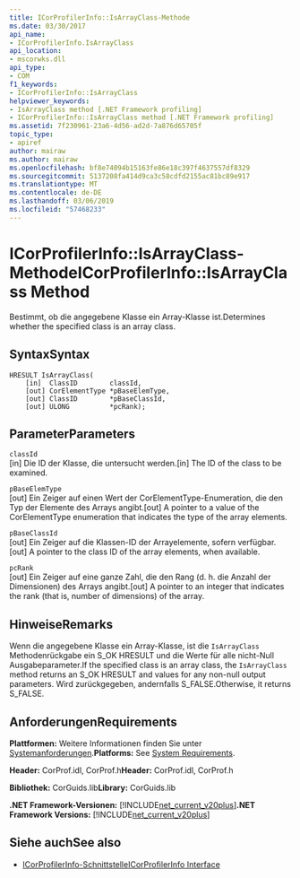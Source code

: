 ```yaml
---
title: ICorProfilerInfo::IsArrayClass-Methode
ms.date: 03/30/2017
api_name:
- ICorProfilerInfo.IsArrayClass
api_location:
- mscorwks.dll
api_type:
- COM
f1_keywords:
- ICorProfilerInfo::IsArrayClass
helpviewer_keywords:
- IsArrayClass method [.NET Framework profiling]
- ICorProfilerInfo::IsArrayClass method [.NET Framework profiling]
ms.assetid: 7f230961-23a6-4d56-ad2d-7a876d65705f
topic_type:
- apiref
author: mairaw
ms.author: mairaw
ms.openlocfilehash: bf8e74094b15163fe86e18c397f4637557df8329
ms.sourcegitcommit: 5137208fa414d9ca3c58cdfd2155ac81bc89e917
ms.translationtype: MT
ms.contentlocale: de-DE
ms.lasthandoff: 03/06/2019
ms.locfileid: "57468233"
---
```

# <a name="icorprofilerinfoisarrayclass-method"></a><span data-ttu-id="1e3e7-102">ICorProfilerInfo::IsArrayClass-Methode</span><span class="sxs-lookup"><span data-stu-id="1e3e7-102">ICorProfilerInfo::IsArrayClass Method</span></span>
<span data-ttu-id="1e3e7-103">Bestimmt, ob die angegebene Klasse ein Array-Klasse ist.</span><span class="sxs-lookup"><span data-stu-id="1e3e7-103">Determines whether the specified class is an array class.</span></span>  
  
## <a name="syntax"></a><span data-ttu-id="1e3e7-104">Syntax</span><span class="sxs-lookup"><span data-stu-id="1e3e7-104">Syntax</span></span>  
  
```  
HRESULT IsArrayClass(  
    [in]  ClassID        classId,  
    [out] CorElementType *pBaseElemType,  
    [out] ClassID        *pBaseClassId,  
    [out] ULONG          *pcRank);  
```  
  
## <a name="parameters"></a><span data-ttu-id="1e3e7-105">Parameter</span><span class="sxs-lookup"><span data-stu-id="1e3e7-105">Parameters</span></span>  
 `classId`  
 <span data-ttu-id="1e3e7-106">[in] Die ID der Klasse, die untersucht werden.</span><span class="sxs-lookup"><span data-stu-id="1e3e7-106">[in] The ID of the class to be examined.</span></span>  
  
 `pBaseElemType`  
 <span data-ttu-id="1e3e7-107">[out] Ein Zeiger auf einen Wert der CorElementType-Enumeration, die den Typ der Elemente des Arrays angibt.</span><span class="sxs-lookup"><span data-stu-id="1e3e7-107">[out] A pointer to a value of the CorElementType enumeration that indicates the type of the array elements.</span></span>  
  
 `pBaseClassId`  
 <span data-ttu-id="1e3e7-108">[out] Ein Zeiger auf die Klassen-ID der Arrayelemente, sofern verfügbar.</span><span class="sxs-lookup"><span data-stu-id="1e3e7-108">[out] A pointer to the class ID of the array elements, when available.</span></span>  
  
 `pcRank`  
 <span data-ttu-id="1e3e7-109">[out] Ein Zeiger auf eine ganze Zahl, die den Rang (d. h. die Anzahl der Dimensionen) des Arrays angibt.</span><span class="sxs-lookup"><span data-stu-id="1e3e7-109">[out] A pointer to an integer that indicates the rank (that is, number of dimensions) of the array.</span></span>  
  
## <a name="remarks"></a><span data-ttu-id="1e3e7-110">Hinweise</span><span class="sxs-lookup"><span data-stu-id="1e3e7-110">Remarks</span></span>  
 <span data-ttu-id="1e3e7-111">Wenn die angegebene Klasse ein Array-Klasse, ist die `IsArrayClass` Methodenrückgabe ein S_OK HRESULT und die Werte für alle nicht-Null Ausgabeparameter.</span><span class="sxs-lookup"><span data-stu-id="1e3e7-111">If the specified class is an array class, the `IsArrayClass` method returns an S_OK HRESULT and values for any non-null output parameters.</span></span> <span data-ttu-id="1e3e7-112">Wird zurückgegeben, andernfalls S_FALSE.</span><span class="sxs-lookup"><span data-stu-id="1e3e7-112">Otherwise, it returns S_FALSE.</span></span>  
  
## <a name="requirements"></a><span data-ttu-id="1e3e7-113">Anforderungen</span><span class="sxs-lookup"><span data-stu-id="1e3e7-113">Requirements</span></span>  
 <span data-ttu-id="1e3e7-114">**Plattformen:** Weitere Informationen finden Sie unter [Systemanforderungen](../../../../docs/framework/get-started/system-requirements.md).</span><span class="sxs-lookup"><span data-stu-id="1e3e7-114">**Platforms:** See [System Requirements](../../../../docs/framework/get-started/system-requirements.md).</span></span>  
  
 <span data-ttu-id="1e3e7-115">**Header:** CorProf.idl, CorProf.h</span><span class="sxs-lookup"><span data-stu-id="1e3e7-115">**Header:** CorProf.idl, CorProf.h</span></span>  
  
 <span data-ttu-id="1e3e7-116">**Bibliothek:** CorGuids.lib</span><span class="sxs-lookup"><span data-stu-id="1e3e7-116">**Library:** CorGuids.lib</span></span>  
  
 <span data-ttu-id="1e3e7-117">**.NET Framework-Versionen:** [!INCLUDE[net_current_v20plus](../../../../includes/net-current-v20plus-md.md)]</span><span class="sxs-lookup"><span data-stu-id="1e3e7-117">**.NET Framework Versions:** [!INCLUDE[net_current_v20plus](../../../../includes/net-current-v20plus-md.md)]</span></span>  
  
## <a name="see-also"></a><span data-ttu-id="1e3e7-118">Siehe auch</span><span class="sxs-lookup"><span data-stu-id="1e3e7-118">See also</span></span>
- [<span data-ttu-id="1e3e7-119">ICorProfilerInfo-Schnittstelle</span><span class="sxs-lookup"><span data-stu-id="1e3e7-119">ICorProfilerInfo Interface</span></span>](../../../../docs/framework/unmanaged-api/profiling/icorprofilerinfo-interface.md)
